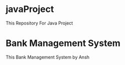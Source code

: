 # javaProject
This Repository For Java Project
# Bank Management System
This Bank Management System by Ansh

